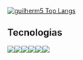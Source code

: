 



[![guilherm5 Top Langs](https://github-readme-stats.vercel.app/api/top-langs/?username=guilherm5&layout=compact)](https://github.com/anuraghazra/github-readme-stats)

## Tecnologias

<div style="display:flex"><br> 
<img align="center" src="https://img.shields.io/badge/HTML-239120?style=for-the-badge&logo=html5&logoColor=white">

<br>

<img align="center" src="https://img.shields.io/badge/CSS-239120?&style=for-the-badge&logo=css3&logoColor=white">

<br>

<img align="center" src="https://img.shields.io/badge/JavaScript-323330?style=for-the-badge&logo=javascript&logoColor=F7DF1E">


<br>

<img align="center" src="https://img.shields.io/badge/Go-00ADD8?style=for-the-badge&logo=go&logoColor=white">

<br>

<img align="center" src="https://img.shields.io/badge/PostgreSQL-316192?style=for-the-badge&logo=postgresql&logoColor=white">

<br>

<img align="center" src="https://img.shields.io/badge/Microsoft_Azure-0089D6?style=for-the-badge&logo=microsoft-azure&logoColor=white">
</div>


